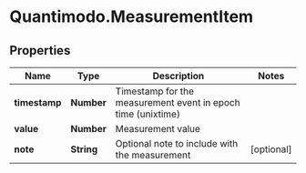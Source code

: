 # Quantimodo.MeasurementItem

## Properties
Name | Type | Description | Notes
------------ | ------------- | ------------- | -------------
**timestamp** | **Number** | Timestamp for the measurement event in epoch time (unixtime) | 
**value** | **Number** | Measurement value | 
**note** | **String** | Optional note to include with the measurement | [optional] 


